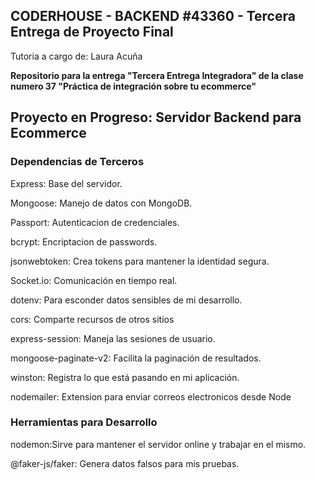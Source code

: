 

## CODERHOUSE - BACKEND #43360 - Tercera Entrega de Proyecto Final

Tutoria a cargo de: Laura Acuña

**Repositorio para la entrega "Tercera Entrega Integradora" de la clase numero 37 "Práctica de integración sobre tu ecommerce"**

## Proyecto en Progreso: Servidor Backend para Ecommerce

### Dependencias de Terceros
Express: Base del servidor.

Mongoose: Manejo de datos con MongoDB.

Passport: Autenticacion de credenciales.


bcrypt: Encriptacion de passwords.

jsonwebtoken: Crea tokens para mantener la identidad segura.

Socket.io: Comunicación en tiempo real.

dotenv: Para esconder datos sensibles de mi desarrollo.

cors: Comparte recursos de otros sitios

express-session: Maneja las sesiones de usuario.

mongoose-paginate-v2: Facilita la paginación de resultados.


winston: Registra lo que está pasando en mi aplicación.

nodemailer: Extension para enviar correos electronicos desde Node

### Herramientas para Desarrollo

nodemon:Sirve para mantener el servidor online y trabajar en el mismo.

@faker-js/faker: Genera datos falsos para mis pruebas.
